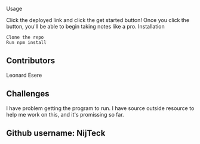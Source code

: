 Usage

Click the deployed link and click the get started button! Once you click the button, you'll be able to begin taking notes like a pro.
Installation

    Clone the repo
    Run npm install

## Contributors

Leonard Esere 

## Challenges

I have problem getting the program to run. 
I have source outside resource to help me work on this, and it's promissing so far. 

## Github username: NijTeck


